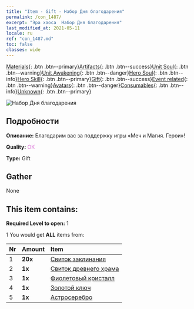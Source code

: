 ```yaml
---
title: "Item - Gift - Набор Дня благодарения"
permalink: /con_1487/
excerpt: "Эра хаоса  Набор Дня благодарения"
last_modified_at: 2021-05-11
locale: ru
ref: "con_1487.md"
toc: false
classes: wide
---
```

 [Materials](/ItemsRU/){: .btn .btn--primary}[Artifacts](/ItemsRU/Artifacts/){: .btn .btn--success}[Unit Soul](/ItemsRU/UnitSoul/){: .btn .btn--warning}[Unit Awakening](/ItemsRU/UnitAwakening/){: .btn .btn--danger}[Hero Soul](/ItemsRU/HeroSoul/){: .btn .btn--info}[Hero Skill](/ItemsRU/HeroSkill/){: .btn .btn--primary}[Gift](/ItemsRU/Gift/){: .btn .btn--success}[Event related](/ItemsRU/Events/){: .btn .btn--warning}[Avatars](/ItemsRU/Avatars/){: .btn .btn--danger}[Consumables](/ItemsRU/Consumables/){: .btn .btn--info}[Unknown](/ItemsRU/Unknown/){: .btn .btn--primary}

 ![Набор Дня благодарения](/images/t/i_906011.png)

## Подробности
 **Описание:** Благодарим вас за поддержку игры «Меч и Магия. Герои»!

 **Quality:** <span style="color: #DA70D6">OK</span>

 **Type:** Gift

## Gather

  None

## This item contains:

 **Required Level to open:** 1

 1 You would get **ALL** items  from:

  | Nr | Amount |     Item    |
  |:---|:-------|:------------|
  | 1 |  **20x** | [Свиток заклинания](/ItemsRU/con_694/) |  | 
  | 2 |  **1x** | [Свиток древнего храма](/ItemsRU/con_697/) |  | 
  | 3 |  **1x** | [Фиолетовый кристалл](/ItemsRU/con_720/) |  | 
  | 4 |  **1x** | [Золотой ключ](/ItemsRU/con_783/) |  | 
  | 5 |  **1x** | [Астросеребро](/ItemsRU/con_969/) |  | 
